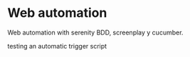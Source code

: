 # Web automation

Web automation with serenity BDD, screenplay y cucumber.

testing an automatic trigger script
